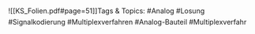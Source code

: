 
![[KS_Folien.pdf#page=51]]Tags & Topics:
   #Analog
   #Losung
   #Signalkodierung
   #Multiplexverfahren
   #Analog-Bauteil
   #Multiplexverfahr